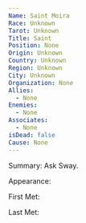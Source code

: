 ```yaml
---
Name: Saint Moira
Race: Unknown
Tarot: Unknown
Title: Saint
Position: None
Origin: Unknown
Country: Unknown
Region: Unknown
City: Unknown
Organization: None
Allies:
  - None
Enemies:
  - None
Associates:
  - None
isDead: false
Cause: None
---
```

Summary:
Ask Sway.

Appearance: 

First Met: 

Last Met: 
